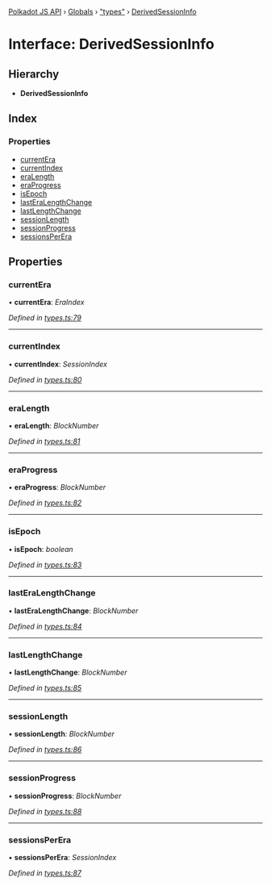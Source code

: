 [Polkadot JS API](../README.md) › [Globals](../globals.md) › ["types"](../modules/_types_.md) › [DerivedSessionInfo](_types_.derivedsessioninfo.md)

# Interface: DerivedSessionInfo

## Hierarchy

* **DerivedSessionInfo**

## Index

### Properties

* [currentEra](_types_.derivedsessioninfo.md#currentera)
* [currentIndex](_types_.derivedsessioninfo.md#currentindex)
* [eraLength](_types_.derivedsessioninfo.md#eralength)
* [eraProgress](_types_.derivedsessioninfo.md#eraprogress)
* [isEpoch](_types_.derivedsessioninfo.md#isepoch)
* [lastEraLengthChange](_types_.derivedsessioninfo.md#lasteralengthchange)
* [lastLengthChange](_types_.derivedsessioninfo.md#lastlengthchange)
* [sessionLength](_types_.derivedsessioninfo.md#sessionlength)
* [sessionProgress](_types_.derivedsessioninfo.md#sessionprogress)
* [sessionsPerEra](_types_.derivedsessioninfo.md#sessionsperera)

## Properties

###  currentEra

• **currentEra**: *EraIndex*

*Defined in [types.ts:79](https://github.com/polkadot-js/api/blob/cf01c41b33/packages/api-derive/src/types.ts#L79)*

___

###  currentIndex

• **currentIndex**: *SessionIndex*

*Defined in [types.ts:80](https://github.com/polkadot-js/api/blob/cf01c41b33/packages/api-derive/src/types.ts#L80)*

___

###  eraLength

• **eraLength**: *BlockNumber*

*Defined in [types.ts:81](https://github.com/polkadot-js/api/blob/cf01c41b33/packages/api-derive/src/types.ts#L81)*

___

###  eraProgress

• **eraProgress**: *BlockNumber*

*Defined in [types.ts:82](https://github.com/polkadot-js/api/blob/cf01c41b33/packages/api-derive/src/types.ts#L82)*

___

###  isEpoch

• **isEpoch**: *boolean*

*Defined in [types.ts:83](https://github.com/polkadot-js/api/blob/cf01c41b33/packages/api-derive/src/types.ts#L83)*

___

###  lastEraLengthChange

• **lastEraLengthChange**: *BlockNumber*

*Defined in [types.ts:84](https://github.com/polkadot-js/api/blob/cf01c41b33/packages/api-derive/src/types.ts#L84)*

___

###  lastLengthChange

• **lastLengthChange**: *BlockNumber*

*Defined in [types.ts:85](https://github.com/polkadot-js/api/blob/cf01c41b33/packages/api-derive/src/types.ts#L85)*

___

###  sessionLength

• **sessionLength**: *BlockNumber*

*Defined in [types.ts:86](https://github.com/polkadot-js/api/blob/cf01c41b33/packages/api-derive/src/types.ts#L86)*

___

###  sessionProgress

• **sessionProgress**: *BlockNumber*

*Defined in [types.ts:88](https://github.com/polkadot-js/api/blob/cf01c41b33/packages/api-derive/src/types.ts#L88)*

___

###  sessionsPerEra

• **sessionsPerEra**: *SessionIndex*

*Defined in [types.ts:87](https://github.com/polkadot-js/api/blob/cf01c41b33/packages/api-derive/src/types.ts#L87)*
